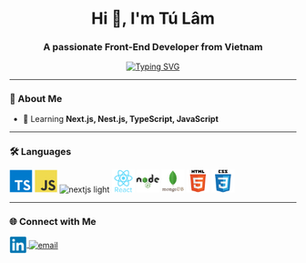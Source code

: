 <!-- Banner -->

<h1 align="center">Hi 👋, I'm Tú Lâm</h1>
<h3 align="center">A passionate Front-End Developer from Vietnam</h3>

<!-- Typing animation -->
<p align="center">
  <a href="https://git.io/typing-svg">
    <img src="https://readme-typing-svg.herokuapp.com?font=Fira+Code&weight=500&size=22&pause=1000&center=true&vCenter=true&width=500&lines=Front+End+Web+Developer;JavaScript+%7C+React+%7C+Node.js;Always+learning+new+things" alt="Typing SVG" />
  </a>
</p>

---

### 🚀 About Me  
- 🌱 Learning **Next.js, Nest.js, TypeScript, JavaScript**  

---

### 🛠 Languages
<p align="left"> 
    <img src="https://raw.githubusercontent.com/devicons/devicon/master/icons/typescript/typescript-original.svg" alt="typescript" width="40" height="40"/>
  <img src="https://raw.githubusercontent.com/devicons/devicon/master/icons/javascript/javascript-original.svg" alt="javascript" width="40" height="40"/>
  <img src="https://cdn.jsdelivr.net/gh/devicons/devicon/icons/nextjs/nextjs-original.svg#gh-light-mode-only" alt="nextjs light" width="40" height="40"/>
  <img src="https://raw.githubusercontent.com/devicons/devicon/master/icons/react/react-original-wordmark.svg" alt="react" width="40" height="40"/>
  <img src="https://raw.githubusercontent.com/devicons/devicon/master/icons/nodejs/nodejs-original-wordmark.svg" alt="nodejs" width="40" height="40"/>
  <img src="https://raw.githubusercontent.com/devicons/devicon/master/icons/mongodb/mongodb-original-wordmark.svg" alt="mongodb" width="40" height="40"/>
  <img src="https://raw.githubusercontent.com/devicons/devicon/master/icons/html5/html5-original-wordmark.svg" alt="html5" width="40" height="40"/>
  <img src="https://raw.githubusercontent.com/devicons/devicon/master/icons/css3/css3-original-wordmark.svg" alt="css3" width="40" height="40"/>
</p>

---

### 🌐 Connect with Me
<p align="left">
<a href="https://www.linkedin.com/in/t%C3%BA-l%C3%A2m-7a560b353/" target="blank">
  <img align="center" src="https://raw.githubusercontent.com/devicons/devicon/master/icons/linkedin/linkedin-original.svg" alt="linkedin" height="30" width="30" />
</a>
<a href="mailto:tulam1206044@gmail.com" target="blank">
  <img align="center" src="https://cdn-icons-png.flaticon.com/512/732/732200.png" alt="email" height="30" width="30" />
</a>
</p>
